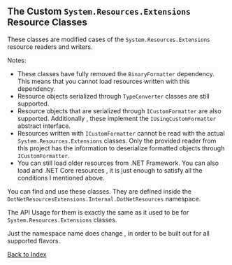 ## The Custom `System.Resources.Extensions` Resource Classes

These classes are modified cases of the `System.Resources.Extensions` resource readers and writers.

Notes:
- These classes have fully removed the `BinaryFormatter` dependency. This means that you cannot 
load resources written with this dependency.
- Resource objects serialized through `TypeConverter` classes are still supported.
- Resource objects that are serialized through `ICustomFormatter` are also supported.
Additionally , these implement the `IUsingCustomFormatter` abstract interface.
- Resources written with `ICustomFormatter` cannot be read with the actual `System.Resources.Extensions` classes.
Only the provided reader from this project has the information to deserialize formatted objects through `ICustomFormatter`.
- You can still load older resources from .NET Framework. You can also load and .NET Core resources , 
it is just enough to satisfy all the conditions I mentioned above.

You can find and use these classes. 
They are defined inside the `DotNetResourcesExtensions.Internal.DotNetResources` namespace.

The API Usage for them is exactly the same as it used to be for `System.Resources.Extensions` classes.

Just the namespace name does change , in order to be built out for all supported flavors.

[Back to Index](https://github.com/mdcdi1315/dotnetresourcesextensions/blob/master/Docs/Main.md)
